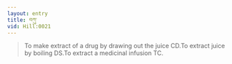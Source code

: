 ```yaml
---
layout: entry
title: བཀུ་
vid: Hill:0021
---
```

> To make extract of a drug by drawing out the juice CD.To extract juice by boiling DS.To extract a medicinal infusion TC.

